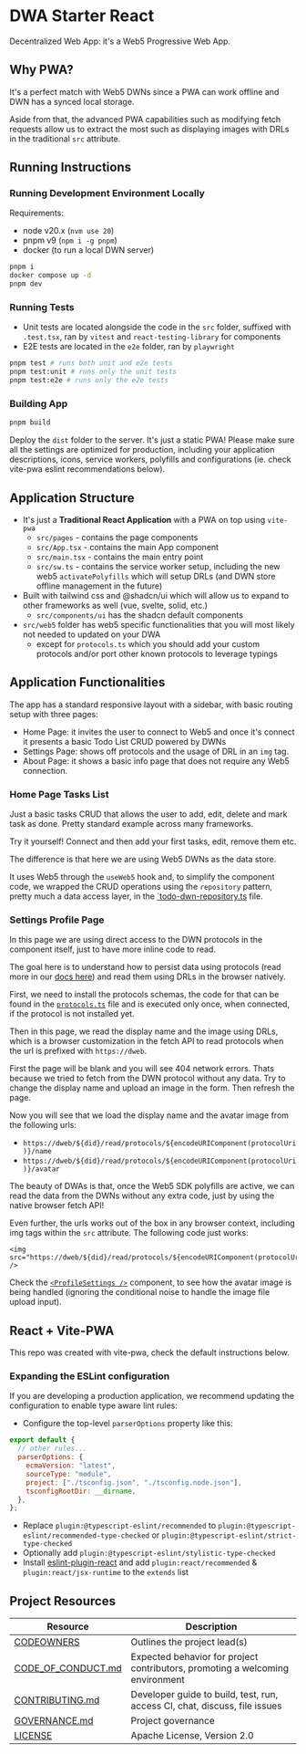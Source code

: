 # DWA Starter React

Decentralized Web App: it's a Web5 Progressive Web App.

## Why PWA?

It's a perfect match with Web5 DWNs since a PWA can work offline and DWN has a synced local storage.

Aside from that, the advanced PWA capabilities such as modifying fetch requests allow us to extract the most such as displaying images with DRLs in the traditional `src` attribute.

## Running Instructions

### Running Development Environment Locally

Requirements:

- node v20.x (`nvm use 20`)
- pnpm v9 (`npm i -g pnpm`)
- docker (to run a local DWN server)

```sh
pnpm i
docker compose up -d
pnpm dev
```

### Running Tests

- Unit tests are located alongside the code in the `src` folder, suffixed with `.test.tsx`, ran by `vitest` and `react-testing-library` for components
- E2E tests are located in the `e2e` folder, ran by `playwright`

```sh
pnpm test # runs both unit and e2e tests
pnpm test:unit # runs only the unit tests
pnpm test:e2e # runs only the e2e tests
```

### Building App

```sh
pnpm build
```

Deploy the `dist` folder to the server. It's just a static PWA! Please make sure all the settings are optimized for production, including your application descriptions, icons, service workers, polyfills and configurations (ie. check vite-pwa eslint recommendations below).

## Application Structure

- It's just a **Traditional React Application** with a PWA on top using `vite-pwa`
  - `src/pages` - contains the page components
  - `src/App.tsx` - contains the main App component
  - `src/main.tsx` - contains the main entry point
  - `src/sw.ts` - contains the service worker setup, including the new web5 `activatePolyfills` which will setup DRLs (and DWN store offline management in the future)
- Built with tailwind css and @shadcn/ui which will allow us to expand to other frameworks as well (vue, svelte, solid, etc.)
  - `src/components/ui` has the shadcn default components
- `src/web5` folder has web5 specific functionalities that you will most likely not needed to updated on your DWA
  - except for `protocols.ts` which you should add your custom protocols and/or port other known protocols to leverage typings

## Application Functionalities

The app has a standard responsive layout with a sidebar, with basic routing setup with three pages:

- Home Page: it invites the user to connect to Web5 and once it's connect it presents a basic Todo List CRUD powered by DWNs
- Settings Page: shows off protocols and the usage of DRL in an `img` tag.
- About Page: it shows a basic info page that does not require any Web5 connection.

### Home Page Tasks List

Just a basic tasks CRUD that allows the user to add, edit, delete and mark task as done. Pretty standard example across many frameworks.

Try it yourself! Connect and then add your first tasks, edit, remove them etc.

The difference is that here we are using Web5 DWNs as the data store.

It uses Web5 through the `useWeb5` hook and, to simplify the component code, we wrapped the CRUD operations using the `repository` pattern, pretty much a data access layer, in the [`todo-dwn-repository.ts](./src/lib/todo-dwn-repository.ts) file.

### Settings Profile Page

In this page we are using direct access to the DWN protocols in the component itself, just to have more inline code to read.

The goal here is to understand how to persist data using protocols (read more in our [docs here](https://developer.tbd.website/docs/web5/learn/protocols)) and read them using DRLs in the browser natively.

First, we need to install the protocols schemas, the code for that can be found in the [`protocols.ts`](./src/web5/protocols.ts) file and is executed only once, when connected, if the protocol is not installed yet.

Then in this page, we read the display name and the image using DRLs, which is a browser customization in the fetch API to read protocols when the url is prefixed with `https://dweb`.

First the page will be blank and you will see 404 network errors. Thats because we tried to fetch from the DWN protocol without any data. Try to change the display name and upload an image in the form. Then refresh the page.

Now you will see that we load the display name and the avatar image from the following urls:

- `https://dweb/${did}/read/protocols/${encodeURIComponent(protocolUri)}/name`
- `https://dweb/${did}/read/protocols/${encodeURIComponent(protocolUri)}/avatar`

The beauty of DWAs is that, once the Web5 SDK polyfills are active, we can read the data from the DWNs without any extra code, just by using the native browser fetch API!

Even further, the urls works out of the box in any browser context, including img tags within the `src` attribute. The following code just works:

```tsx
<img src="https://dweb/${did}/read/protocols/${encodeURIComponent(protocolUri)}/avatar" />
```

Check the [`<ProfileSettings />`](./src/components/profile-settings.tsx#L147) component, to see how the avatar image is being handled (ignoring the conditional noise to handle the image file upload input).

## React + Vite-PWA

This repo was created with vite-pwa, check the default instructions below.

### Expanding the ESLint configuration

If you are developing a production application, we recommend updating the configuration to enable type aware lint rules:

- Configure the top-level `parserOptions` property like this:

```js
export default {
  // other rules...
  parserOptions: {
    ecmaVersion: "latest",
    sourceType: "module",
    project: ["./tsconfig.json", "./tsconfig.node.json"],
    tsconfigRootDir: __dirname,
  },
};
```

- Replace `plugin:@typescript-eslint/recommended` to `plugin:@typescript-eslint/recommended-type-checked` or `plugin:@typescript-eslint/strict-type-checked`
- Optionally add `plugin:@typescript-eslint/stylistic-type-checked`
- Install [eslint-plugin-react](https://github.com/jsx-eslint/eslint-plugin-react) and add `plugin:react/recommended` & `plugin:react/jsx-runtime` to the `extends` list

## Project Resources

| Resource                                   | Description                                                                   |
| ------------------------------------------ | ----------------------------------------------------------------------------- |
| [CODEOWNERS](./CODEOWNERS)                 | Outlines the project lead(s)                                                  |
| [CODE_OF_CONDUCT.md](./CODE_OF_CONDUCT.md) | Expected behavior for project contributors, promoting a welcoming environment |
| [CONTRIBUTING.md](./CONTRIBUTING.md)       | Developer guide to build, test, run, access CI, chat, discuss, file issues    |
| [GOVERNANCE.md](./GOVERNANCE.md)           | Project governance                                                            |
| [LICENSE](./LICENSE)                       | Apache License, Version 2.0                                                   |
